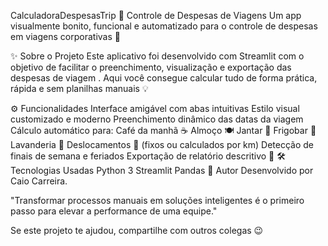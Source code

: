 CalculadoraDespesasTrip
💼 Controle de Despesas de Viagens
Um app visualmente bonito, funcional e automatizado para o controle de despesas em viagens corporativas 🚀

✨ Sobre o Projeto
Este aplicativo foi desenvolvido com Streamlit com o objetivo de facilitar o preenchimento, visualização e exportação das despesas de viagem . Aqui você consegue calcular tudo de forma prática, rápida e sem planilhas manuais 💡

⚙️ Funcionalidades
Interface amigável com abas intuitivas
Estilo visual customizado e moderno
Preenchimento dinâmico das datas da viagem
Cálculo automático para:
Café da manhã ☕
Almoço 🍽️
Jantar 🌙
Frigobar 🧊
Lavanderia 👕
Deslocamentos 🚗 (fixos ou calculados por km)
Detecção de finais de semana e feriados
Exportação de relatório descritivo 📄
🛠️ Tecnologias Usadas
Python 3
Streamlit
Pandas
🙌 Autor Desenvolvido por Caio Carreira.

"Transformar processos manuais em soluções inteligentes é o primeiro passo para elevar a performance de uma equipe."

Se este projeto te ajudou, compartilhe com outros colegas 😉
